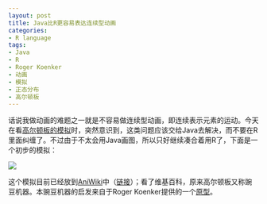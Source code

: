 ```yaml
---
layout: post
title: Java比R更容易表达连续型动画
categories:
- R language
tags:
- Java
- R
- Roger Koenker
- 动画
- 模拟
- 正态分布
- 高尔顿板
---
```


话说我做动画的难题之一就是不容易做连续型动画，即连续表示元素的运动。今天在看[高尔顿板的模拟](http://www.ms.uky.edu/~mai/java/stat/GaltonMachine.html)时，突然意识到，这类问题应该交给Java去解决，而不要在R里面纠缠了。不过由于不太会用Java画图，所以只好继续凑合着用R了，下面是一个初步的模拟：


![](http://yihui.name/cn/wp-content/uploads/1224431682_0.gif)



这个模拟目前已经放到[AniWiki](http://animation.yihui.name)中（[链接](http://animation.yihui.name/prob:bean_machine)）；看了维基百科，原来高尔顿板又称豌豆机器。本豌豆机器的启发来自于Roger Koenker提供的一个[原型](http://www.econ.uiuc.edu/~roger/courses/476/routines/quincunx.R)。
